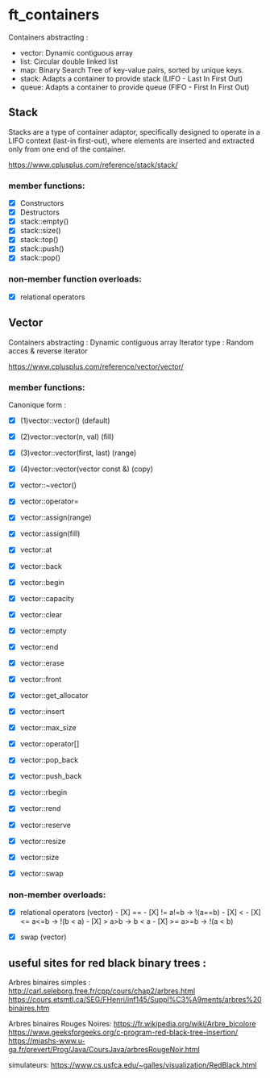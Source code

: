 # ft_containers

Containers abstracting : 
- vector: Dynamic contiguous array
- list: Circular double linked list
- map: Binary Search Tree of key-value pairs, sorted by unique keys.
- stack: Adapts a container to provide stack (LIFO - Last In First Out)
- queue: Adapts a container to provide queue (FIFO - First In First Out)

## Stack

Stacks are a type of container adaptor, specifically designed to operate in a LIFO context (last-in first-out), where elements are inserted and extracted only from one end of the container.

https://www.cplusplus.com/reference/stack/stack/

### member functions:

- [X] Constructors
- [X] Destructors
- [X] stack::empty()
- [X] stack::size()
- [X] stack::top()
- [X] stack::push()
- [X] stack::pop()

### non-member function overloads:

- [X] relational operators

## Vector

Containers abstracting : Dynamic contiguous array
Iterator type : Random acces & reverse iterator

https://www.cplusplus.com/reference/vector/vector/

### member functions:

Canonique form :

- [X] (1)vector::vector() (default)
- [X] (2)vector::vector(n, val) (fill)
- [X] (3)vector::vector(first, last) (range)
- [X] (4)vector::vector(vector const &) (copy)
- [X] vector::~vector()
- [X] vector::operator=

- [X] vector::assign(range)
- [X] vector::assign(fill)
- [X] vector::at
- [X] vector::back
- [X] vector::begin
- [X] vector::capacity
- [X] vector::clear
- [X] vector::empty
- [X] vector::end
- [X] vector::erase
- [X] vector::front
- [X] vector::get_allocator
- [X] vector::insert
- [X] vector::max_size
- [X] vector::operator[]
- [X] vector::pop_back
- [X] vector::push_back
- [X] vector::rbegin
- [X] vector::rend
- [X] vector::reserve
- [X] vector::resize
- [X] vector::size
- [X] vector::swap

### non-member overloads:

- [X] relational operators (vector)
		- [X] ==
		- [X] !=	a!=b	-> !(a==b)
		- [X] <
		- [X] <=	a<=b	->	!(b < a)
		- [X] >		a>b		->  b < a
		- [X] >=	a>=b	->	!(a < b)
- [X] swap (vector)


## useful sites for red black binary trees :

Arbres binaires simples : 	http://carl.seleborg.free.fr/cpp/cours/chap2/arbres.html
							https://cours.etsmtl.ca/SEG/FHenri/inf145/Suppl%C3%A9ments/arbres%20binaires.htm

Arbres binaires Rouges Noires:
	https://fr.wikipedia.org/wiki/Arbre_bicolore
	https://www.geeksforgeeks.org/c-program-red-black-tree-insertion/
	https://miashs-www.u-ga.fr/prevert/Prog/Java/CoursJava/arbresRougeNoir.html

simulateurs: https://www.cs.usfca.edu/~galles/visualization/RedBlack.html